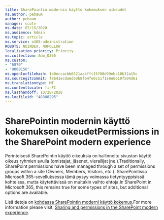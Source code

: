 ```yaml
---
title: SharePointin modernin käyttö kokemuksen oikeudet
ms.author: pebaum
author: pebaum
manager: scotv
ms.date: 07/15/2020
ms.audience: Admin
ms.topic: article
ms.service: o365-administration
ROBOTS: NOINDEX, NOFOLLOW
localization_priority: Priority
ms.collection: Adm_O365
ms.custom:
- "6870"
- "9000156"
ms.openlocfilehash: 1a0eccacbb6521aa4ffc15f08d99ebc10b32a15c
ms.sourcegitcommit: f8b41ecda6db0b8f64fe0c51f1e8e6619f504d61
ms.translationtype: MT
ms.contentlocale: fi-FI
ms.lasthandoff: 10/28/2020
ms.locfileid: "48808295"
---
```

# <a name="permissions-in-the-sharepoint-modern-experience"></a><span data-ttu-id="06af0-102">SharePointin modernin käyttö kokemuksen oikeudet</span><span class="sxs-lookup"><span data-stu-id="06af0-102">Permissions in the SharePoint modern experience</span></span>

<span data-ttu-id="06af0-103">Perinteisesti SharePointin käyttö oikeuksia on hallinnoitu sivuston käyttö oikeus ryhmien avulla (omistajat, jäsenet, vierailijat jne.).</span><span class="sxs-lookup"><span data-stu-id="06af0-103">Traditionally, SharePoint permissions have been managed through a set of permissions groups within a site (Owners, Members, Visitors, etc.).</span></span> <span data-ttu-id="06af0-104">SharePointissa Microsoft 365-sovelluksessa tämä pysyy voimassa tietyntyyppisissä kohteissa, mutta käytettävissä on muitakin vaihto ehtoja.</span><span class="sxs-lookup"><span data-stu-id="06af0-104">In SharePoint in Microsoft 365, this remains true for some types of sites, but additional options are available.</span></span>  

<span data-ttu-id="06af0-105">Lisä tietoja on [kohdassa SharePointin moderni käyttö kokemus](https://docs.microsoft.com/sharepoint/modern-experience-sharing-permissions).</span><span class="sxs-lookup"><span data-stu-id="06af0-105">For more information please visit, [Sharing and permissions in the SharePoint modern experience](https://docs.microsoft.com/sharepoint/modern-experience-sharing-permissions).</span></span>
